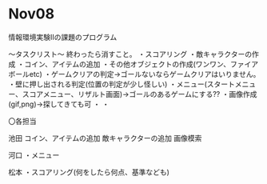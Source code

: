 # Nov08
情報環境実験Ⅱの課題のプログラム

～タスクリスト～
終わったら消すこと。
・スコアリング
・敵キャラクターの作成
・コイン、アイテムの追加
・その他オブジェクトの作成(ワンワン、ファイアボールetc)
・ゲームクリアの判定→ゴールないならゲームクリアはいりません。
・壁に押し出される判定(位置の判定が少し怪しい)
・メニュー(スタートメニュー、スコアメニュー、リザルト画面)→ゴールのあるゲームにする??
・画像作成(gif,png)→探してきても可
・
・

〇各担当

池田
コイン、アイテムの追加
敵キャラクターの追加
画像模索

河口
・メニュー

松本
・スコアリング(何をしたら何点、基準なども)
